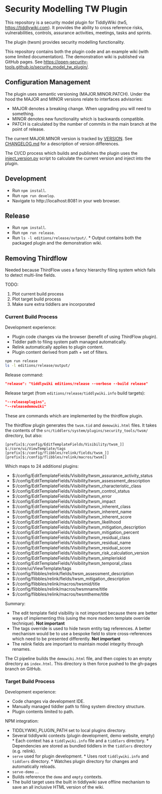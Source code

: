 # Security Modelling TW Plugin

This repository is a security model plugin for TiddlyWiki (tw5, https://tiddlywiki.com).
It provides the ability to cross reference risks, vulnerabilities, controls, assurance activities, meetings, tasks and sprints.

The plugin (twsm) provides security modelling functionality.

This repository contains both the plugin code and an example wiki (with some limited documentation).
The demonstration wiki is published via GitHub pages. 
See https://open-security-tools.github.io/security_model_tw_plugin/.

## Configuration Management

The plugin uses semantic versioning (MAJOR.MINOR.PATCH).
Under the hood the MAJOR and MINOR versions relate to interfaces advisories:

* MAJOR denotes a breaking change. When upgrading you will need to something.
* MINOR denotes new functionality which is backwards compatible.
* PATCH is calculated by the number of commits in the main 
branch at the point of release.

The current MAJOR.MINOR version is tracked by [VERSION](./VERSION).
See [CHANGELOG.md](./CHANGELOG.md) for a description of version differences.

The CI/CD process which builds and publishes the plugin uses the  [inject_version.py](./inject_version.py) script to calculate the current version and inject into the plugin.


## Development

* Run `npm install`.
* Run `npm run develop`.
* Navigate to http://localhost:8081 in your web browser.

## Release

* Run `npm install`.
* Run `npm run release`.
* Run `ls -l editions/release/output/`.
       * Output contains both the packaged plugin and the demonstration wiki.

## Removing Thirdflow

Needed because ThirdFlow uses a fancy hierarchy filing system which fails to detect multi-line fields. 

TODO:

1. Plot current build process
2. Plot target build process
3. Make sure extra tiddlers are incorporated

### Current Build Process

Development experience:

* Plugin code changes via the browser (benefit of using ThirdFlow plugin).
* Tiddler path to filing system path managed automatically.
* Relink automatically applies to plugin content.
* Plugin content derived from path + set of filters.

```bash
npm run release
ls -l editions/release/output/
```
Release command:

```json
"release": "tiddlywiki editions/release --verbose --build release"
```

Release target (from `editions/release/tiddlywiki.info` build targets):

```json
"--releaseplugins",
"--releasedemowiki"
```

These are commands which are implemented by the thirdflow plugin.

The thirdflow plugin generates the `twsm.tid` and `demowiki.html` files.
It takes the contents of the `src/tiddlers/system/plugins/security_tools/twsm/` directory, but also:

```
[prefix[$:/config/EditTemplateFields/Visibility/twsm_]] $:/core/ui/ViewTemplate/tags [prefix[$:/config/flibbles/relink/fields/twsm_]] [prefix[$:/config/flibbles/relink/macros/twsm]]
```

Which maps to 24 additionsl plugins:

* $:/config/EditTemplateFields/Visibility/twsm_assurance_activity_status
* $:/config/EditTemplateFields/Visibility/twsm_assessment_description
* $:/config/EditTemplateFields/Visibility/twsm_characteristic_class
* $:/config/EditTemplateFields/Visibility/twsm_control_status
* $:/config/EditTemplateFields/Visibility/twsm_error
* $:/config/EditTemplateFields/Visibility/twsm_impact
* $:/config/EditTemplateFields/Visibility/twsm_inherent_class
* $:/config/EditTemplateFields/Visibility/twsm_inherent_name
* $:/config/EditTemplateFields/Visibility/twsm_inherent_score
* $:/config/EditTemplateFields/Visibility/twsm_likelihood
* $:/config/EditTemplateFields/Visibility/twsm_mitigation_description
* $:/config/EditTemplateFields/Visibility/twsm_mitigation_percent
* $:/config/EditTemplateFields/Visibility/twsm_residual_class
* $:/config/EditTemplateFields/Visibility/twsm_residual_name
* $:/config/EditTemplateFields/Visibility/twsm_residual_score
* $:/config/EditTemplateFields/Visibility/twsm_risk_calculation_version
* $:/config/EditTemplateFields/Visibility/twsm_simpleriskid
* $:/config/EditTemplateFields/Visibility/twsm_temporal_class
* $:/core/ui/ViewTemplate/tags
* $:/config/flibbles/relink/fields/twsm_assessment_description
* $:/config/flibbles/relink/fields/twsm_mitigation_description
* $:/config/flibbles/relink/macros/twsmid/title
* $:/config/flibbles/relink/macros/twsmname/title
* $:/config/flibbles/relink/macros/twsmtheme/title

Summary:

* The edit template field visibility is not important because there are better ways of implementing this (using the more modern template override technique). **Not important**
* The tags override is used to hide twsm entity tag references. A better mechanism would be to use a bespoke field to store cross-references which need to be presented differently. **Not important**
* The relink fields are important to maintain model integrity through renames.

The CI pipeline builds the `demowiki.html` file, and then copies to an empty directory as `index.html`. 
This directory is then force pushed to the gh-pages branch on GitHub. 

### Target Build Process

Development experience:

* Code changes via development IDE.
* Manually managed tiddler path to filing system directory structure.
* Plugin contents limited to path.

NPM integration:

* TIDDLYWIKI_PLUGIN_PATH set to local plugins directory. 
* Several tiddlywiki contexts (plugin development, demo website, empty)
       * Each context has a `tiddlywiki.info` file and a `tiddlers` directory.
       * Dependencies are stored as bundled tiddlers in the `tiddlers` directory (e.g. relink).  
* `serve` used for plugin development. 
       * Uses root `tiddlywiki.info` and `tiddlers` directory. 
       * Watches plugin directory for changes and automatically reloads.
* `serve-demo` ...
* Builds reference the `demo` and `empty` contexts.
* The build target uses the built in tiddlywiki save offline mechanism to save an all inclusive HTML version of the wiki.

